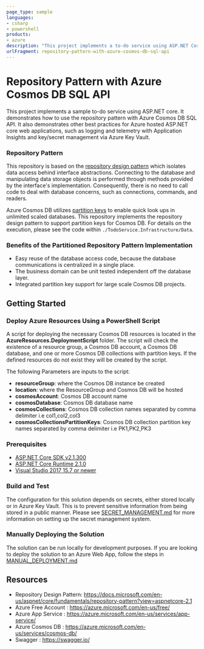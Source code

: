 ```yaml
---
page_type: sample
languages:
- csharp
- powershell
products:
- azure
description: "This project implements a to-do service using ASP.NET Core. It demonstrates how to use the repository pattern with Azure Cosmos DB SQL API."
urlFragment: repository-pattern-with-azure-cosmos-db-sql-api
---
```


# Repository Pattern with Azure Cosmos DB SQL API

This project implements a sample to-do service using ASP.NET core. It demonstrates how to use the repository pattern with Azure Cosmos DB SQL API. It also demonstrates other best practices for Azure hosted ASP.NET core web applications, such as logging and telemetry with Application Insights and key/secret management via Azure Key Vault.

### Repository Pattern
This repository is based on the [repository design pattern](https://docs.microsoft.com/en-us/aspnet/core/fundamentals/repository-pattern?view=aspnetcore-2.1) which isolates data access behind interface abstractions. Connecting to the database and manipulating data storage objects is performed through methods provided by the interface's implementation. Consequently, there is no need to call code to deal with database concerns, such as connections, commands, and readers.

Azure Cosmos DB utilizes [partition keys](https://docs.microsoft.com/en-us/azure/cosmos-db/partition-data) to enable quick look ups in unlimited scaled databases. This repository implements the repository design pattern to support partition keys for Cosmos DB. For details on the execution, please see the code within `./TodoService.Infrastructure/Data`.

### Benefits of the Partitioned Repository Pattern Implementation

* Easy reuse of the database access code, because the database communications is centralized in a single place.
* The business domain can be unit tested independent off the database layer.
* Integrated partition key support for large scale Cosmos DB projects.

## Getting Started

### Deploy Azure Resources Using a PowerShell Script
A script for deploying the necessary Cosmos DB resources is located in the **AzureResources.DeploymentScript** folder. The script will check the existence of a resource group, a Cosmos DB account, a Cosmos DB database, and one or more Cosmos DB collections with partition keys. If the defined resources do not exist they will be created by the script.

The following Parameters are inputs to the script:

- **resourceGroup**: where the Cosmos DB instance be created
- **location**: where the ResourceGroup and Cosmos DB will be hosted
- **cosmosAccount**: Cosmos DB account name
- **cosmosDatabase**: Cosmos DB database name
- **cosmosCollections**: Cosmos DB collection names separated by comma delimiter i.e col1,col2,col3
- **cosmosCollectionsPartitionKeys**: Cosmos DB collection partition key names separated by comma delimiter i.e PK1,PK2,PK3

### Prerequisites
 - [ASP.NET Core SDK v2.1.300](https://www.microsoft.com/net/download/thank-you/dotnet-sdk-2.1.300-windows-x64-installer)
 - [ASP.NET Core Runtime 2.1.0](https://www.microsoft.com/net/download/thank-you/dotnet-runtime-2.1.0-windows-hosting-bundle-installer)
 - [Visual Studio 2017 15.7 or newer](https://docs.microsoft.com/en-us/visualstudio/install/update-visual-studio)

### Build and Test
The configuration for this solution depends on secrets, either stored locally or in Azure Key Vault. This is to prevent sensitive information from being stored in a public manner. Please see [SECRET_MANAGEMENT.md](./SECRET_MANAGEMENT.md) for more information on setting up the secret management system.

### Manually Deploying the Solution
The solution can be run locally for development purposes. If you are looking to deploy the solution to an Azure Web App, follow the steps in [MANUAL_DEPLOYMENT.md](./MANUAL_DEPLOYMENT.md)


## Resources

* Repository Design Pattern: https://docs.microsoft.com/en-us/aspnet/core/fundamentals/repository-pattern?view=aspnetcore-2.1
* Azure Free Account : https://azure.microsoft.com/en-us/free/
* Azure App Service : https://azure.microsoft.com/en-us/services/app-service/
* Azure Cosmos DB : https://azure.microsoft.com/en-us/services/cosmos-db/
* Swagger : https://swagger.io/
